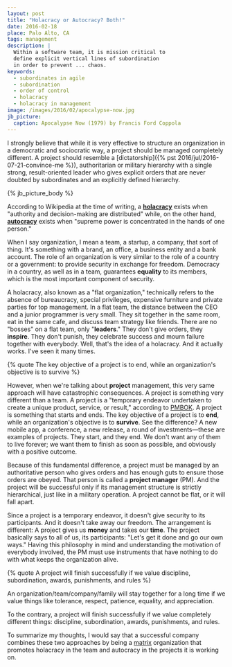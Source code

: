 ```yaml
---
layout: post
title: "Holacracy or Autocracy? Both!"
date: 2016-02-18
place: Palo Alto, CA
tags: management
description: |
  Within a software team, it is mission critical to
  define explicit vertical lines of subordination
  in order to prevent ... chaos.
keywords:
  - subordinates in agile
  - subordination
  - order of control
  - holacracy
  - holacracy in management
image: /images/2016/02/apocalypse-now.jpg
jb_picture:
  caption: Apocalypse Now (1979) by Francis Ford Coppola
---
```


I strongly believe that while it is very effective to structure
an organization in a democratic and sociocratic way, a project
should be managed completely different.
A project should resemble a
[dictatorship]({% pst 2016/jul/2016-07-21-convince-me %}), authoritarian or military hierarchy
with a single strong, result-oriented leader who gives explicit orders
that are never doubted by subordinates and an explicitly defined hierarchy.

<!--more-->

{% jb_picture_body %}

According to Wikipedia at the time of writing, a
[**holacracy**](https://en.wikipedia.org/wiki/Holacracy) exists when
"authority and decision-making are distributed" while,
on the other hand,
[**autocracy**](https://en.wikipedia.org/wiki/Autocracy) exists when
"supreme power is concentrated in the hands of one person."

When I say organization, I mean a team, a startup, a company, that
sort of thing. It's something with a brand, an office, a business entity
and a bank account. The role of an organization is very similar
to the role of a country or a government: to provide security
in exchange for freedom. Democracy in a country, as well as in a team,
guarantees **equality** to its members,
which is the most important component of security.

A holacracy, also known as a "flat organization," technically refers to the absence
of bureaucracy, special privileges, expensive furniture and private parties
for top management. In a flat team, the distance between the CEO and
a junior programmer is very small. They sit together in the same room,
eat in the same cafe, and discuss team strategy like friends. There
are no "bosses" on a flat team, only "**leaders**." They don't give orders, they
**inspire**. They don't punish, they celebrate success and mourn failure
together with everybody. Well, that's the idea of a holacracy.
And it actually works. I've seen it many times.

{% quote The key objective of a project is to end, while an organization's objective is to survive %}

However, when we're talking about **project** management, this very same approach will
have catastrophic consequences. A project is something very different
than a team. A project is a "temporary endeavor
undertaken to create a unique product, service, or result," according to
[PMBOK](http://www.pmi.org/PMBOK-Guide-and-Standards.aspx).
A project is something that starts and ends. The key objective of a project
is to **end**, while an organization's objective is to **survive**. See the
difference? A new mobile app, a conference, a new release, a round of
investments&mdash;these are examples of projects. They start, and they end. We
don't want any of them to live forever; we want them to finish as soon as
possible, and obviously with a positive outcome.

Because of this fundamental difference, a project must be managed by
an authoritative person who gives orders and
has enough guts to ensure those orders are obeyed. That person is
called a **project manager** (PM). And the project will be successful only if
its management structure is strictly hierarchical, just like in a military operation.
A project cannot be flat, or it will fall apart.

Since a project is a temporary endeavor, it doesn't give security to its
participants. And it doesn't take away our freedom. The arrangement is
different: A project gives us **money** and takes our **time**. The project
basically says to all of us, its participants: "Let's get it done and go
our own ways." Having this philosophy in mind and understanding the motivation
of everybody involved, the PM must use instruments that have nothing to do
with what keeps the organization alive.

{% quote A project will finish successfully if we value discipline, subordination, awards, punishments, and rules %}

An organization/team/company/family will stay together for a long time if
we value things like tolerance, respect, patience, equality, and appreciation.

To the contrary, a project will finish successfully if we value completely
different things: discipline, subordination, awards, punishments, and rules.

To summarize my thoughts, I would say that a successful company combines
these two approaches by being a [matrix](https://en.wikipedia.org/wiki/Matrix_management)
organization that promotes holacracy in the team and autocracy in
the projects it is working on.
